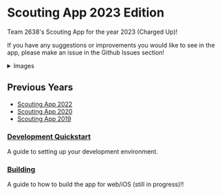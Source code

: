 # Scouting App 2023 Edition
Team 2638's Scouting App for the year 2023 (Charged Up)!


If you have any suggestions or improvements you would like to see in the app, please make an issue in the Github Issues section!

<details>
<summary>Images</summary>
<br>

![Match Info and Autonomous](screenshots/1.png)
![Tele-Op](screenshots/2.png)
![Endgame](screenshots/3.png)
![Past Matches](screenshots/4.png)
![Dark Theme](screenshots/5.png)
![Green Theme](screenshots/6.png)

</details>


## Previous Years
- [Scouting App 2022](https://github.com/PatheticMustan/ScoutingApp2022)
- [Scouting App 2020](https://github.com/PatheticMustan/ScoutingApp2020)
- [Scouting App 2019](https://github.com/PatheticMustan/ScoutingApp2019)

### [Development Quickstart](./docs/Usage.md)
A guide to setting up your development environment.

### [Building](./docs/Building.md)
A guide to how to build the app for web/iOS (still in progress)!!